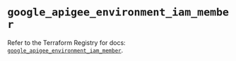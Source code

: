 # `google_apigee_environment_iam_member`

Refer to the Terraform Registry for docs: [`google_apigee_environment_iam_member`](https://registry.terraform.io/providers/hashicorp/google-beta/6.17.0/docs/resources/google_apigee_environment_iam_member).
